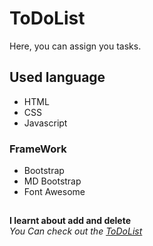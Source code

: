 # ToDoList
Here, you can assign you tasks.
## Used language ##
- HTML 
- CSS
- Javascript
### FrameWork ###
- Bootstrap
- MD Bootstrap
- Font Awesome
## ##
**I learnt about add and delete**\
*You Can check out the [ToDoList](https://Jagrati1213.github.io/ToDoList)*

